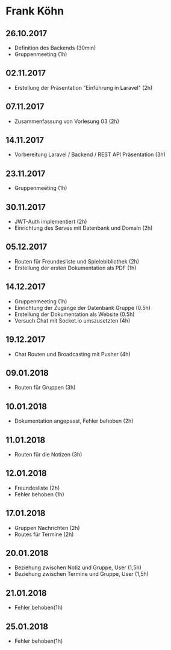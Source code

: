 
# Frank Köhn
## 26.10.2017
* Definition des Backends (30min)
* Gruppenmeeting (1h)

## 02.11.2017
* Erstellung der Präsentation "Einführung in Laravel" (2h)

## 07.11.2017
* Zusammenfassung von Vorlesung 03 (2h)

## 14.11.2017
* Vorbereitung Laravel / Backend / REST API Präsentation (3h)

## 23.11.2017
* Gruppenmeeting (1h)

## 30.11.2017
* JWT-Auth implementiert (2h)
* Einrichtung des Serves mit Datenbank und Domain (2h)

## 05.12.2017
* Routen für Freundesliste und Spielebibliothek (2h)
* Erstellung der ersten Dokumentation als PDF (1h)

## 14.12.2017
* Gruppenmeeting (1h)
* Einrichtung der Zugänge der Datenbank Gruppe (0.5h)
* Erstellung der Dokumentation als Website (0.5h)
* Versuch Chat mit Socket.io umszusetzten (4h)

## 19.12.2017
* Chat Routen und Broadcasting mit Pusher (4h)

## 09.01.2018
* Routen für Gruppen (3h)

## 10.01.2018
* Dokumentation angepasst, Fehler behoben (2h)

## 11.01.2018
* Routen für die Notizen (3h)

## 12.01.2018
* Freundesliste (2h)
* Fehler behoben (1h)

## 17.01.2018
* Gruppen Nachrichten (2h)
* Routes für Termine (2h)

## 20.01.2018
* Beziehung zwischen Notiz und Gruppe, User (1,5h)
* Beziehung zwischen Termine und Gruppe, User (1,5h)

## 21.01.2018
* Fehler behoben(1h)

## 25.01.2018
* Fehler behoben(1h)